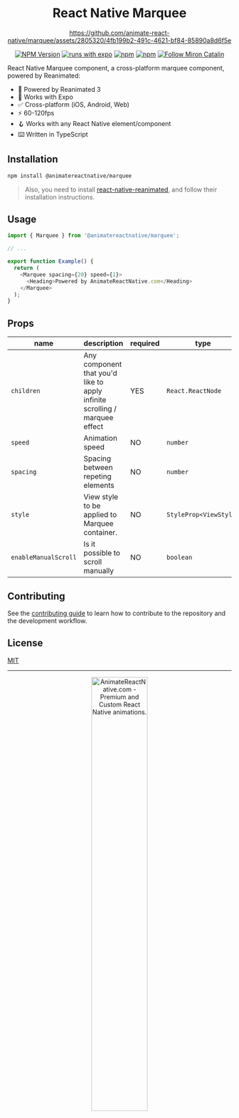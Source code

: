 <div align="center">
<h1>React Native Marquee</h1>

https://github.com/animate-react-native/marquee/assets/2805320/4fb199b2-491c-4621-bf84-85890a8d6f5e



[![NPM Version](https://img.shields.io/npm/v/@animatereactnative/marquee.svg?style=flat&color=black)](https://www.npmjs.org/package/@animatereactnative/marquee) [![runs with expo](https://img.shields.io/badge/Runs%20with%20Expo-4630EB.svg?style=flat-square&logo=EXPO&labelColor=f3f3f3&logoColor=000)](https://expo.io/) [![npm](https://img.shields.io/npm/l/@animatereactnative/marquee?style=flat-square)](https://www.npmjs.com/package/@animatereactnative/marquee) [![npm](https://img.shields.io/badge/types-included-blue?style=flat-square)](https://www.npmjs.com/package/@animatereactnative/marquee) <a href="https://twitter.com/mironcatalin"><img src="https://img.shields.io/twitter/follow/mironcatalin?label=Follow @mironcatalin&color=black" alt="Follow Miron Catalin"></a>

</div>

React Native Marquee component, a cross-platform marquee component, powered by Reanimated:

- 🔋 Powered by Reanimated 3
- 📱 Works with Expo
- ✅ Cross-platform (iOS, Android, Web)
- ⚡️ 60-120fps
- 🪝 Works with any React Native element/component
- ⌨️ Written in TypeScript

## Installation

```sh
npm install @animatereactnative/marquee
```

> Also, you need to install [react-native-reanimated](https://github.com/software-mansion/react-native-reanimated), and follow their installation instructions.

## Usage

```js
import { Marquee } from '@animatereactnative/marquee';

// ...

export function Example() {
  return (
    <Marquee spacing={20} speed={1}>
      <Heading>Powered by AnimateReactNative.com</Heading>
    </Marquee>
  );
}
```

## Props

| name       | description                                                                | required | type                   | default |
| ---------- | -------------------------------------------------------------------------- | -------- | ---------------------- | ------- |
| `children` | Any component that you'd like to apply infinite scrolling / marquee effect | YES      | `React.ReactNode`      | 1       |
| `speed`    | Animation speed                                                            | NO       | `number`               | 1       |
| `spacing`  | Spacing between repeting elements                                          | NO       | `number`               | 0       |
| `style`    | View style to be applied to Marquee container.                             | NO       | `StyleProp<ViewStyle>` |         |
| `enableManualScroll` | Is it possible to scroll manually                                | NO       | `boolean`                 | `false`      |



## Contributing

See the [contributing guide](CONTRIBUTING.md) to learn how to contribute to the repository and the development workflow.

## License

[MIT](./LICENSE)

---

<p align="center">
  <a href="https://www.animatereactnative.com">
    <picture>
      <source media="(prefers-color-scheme: dark)" srcset="https://www.animatereactnative.com/animatereactnative_dark.svg">
      <img alt="AnimateReactNative.com - Premium and Custom React Native animations." src="https://www.animatereactnative.com/animatereactnative_logo.svg" width="50%">
    </picture>
  </a>
</p>
